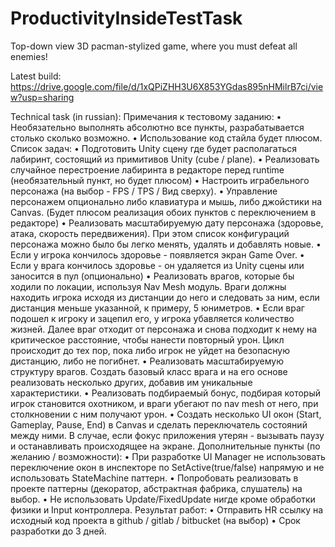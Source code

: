# ProductivityInsideTestTask
Top-down view 3D pacman-stylized game, where you must defeat all enemies!

Latest build:
https://drive.google.com/file/d/1xQPiZHH3U6X853YGdas895nHMilrB7ci/view?usp=sharing

Technical task (in russian):
Примечания к тестовому заданию: 
• Необязательно выполнять абсолютно все пункты, разрабатывается столько сколько возможно. 
• Использование код стайла будет плюсом. 
Список задач: 
• Подготовить Unity сцену где будет располагаться лабиринт, состоящий из примитивов Unity (сube / plane).
• Реализовать случайное перестроение лабиринта в редакторе перед runtime (необязательный пункт, но будет плюсом) 
• Настроить играбельного персонажа (на выбор - FPS / TPS / Вид сверху). 
• Управление персонажем опционально либо клавиатура и мышь, либо джойстики на Canvas. (Будет плюсом реализация обоих пунктов с переключением в редакторе) 
• Реализовать масштабируемую дату персонажа (здоровье, атака, скорость передвижения). При этом список конфигураций персонажа можно было бы легко менять, удалять и добавлять новые. 
• Если у игрока кончилось здоровье - появляется экран Game Over. 
• Если у врага кончилось здоровье - он удаляется из Unity сцены или заносится в пул (опционально) 
• Реализовать врагов, которые бы ходили по локации, используя Nav Mesh модуль. Враги должны находить игрока исходя из дистанции до него и следовать за ним, если дистанция меньше указанной, к примеру, 5 юниметров. 
• Если враг подошел к игроку и зацепил его, у игрока убавляется количество жизней. Далее враг отходит от персонажа и снова подходит к нему на критическое расстояние, чтобы нанести повторный урон. Цикл происходит до тех пор, пока либо игрок не уйдет на безопасную дистанцию, либо не погибнет. 
• Реализовать масштабируемую структуру врагов. Создать базовый класс врага и на его основе реализовать несколько других, добавив им уникальные характеристики. 
• Реализовать подбираемый бонус, подбирая который игрок становится охотником, и враги убегают по nav mesh от него, при столкновении с ним получают урон. 
• Создать несколько UI окон (Start, Gameplay, Pause, End) в Canvas и сделать переключатель состояний между ними. В случае, если фокус приложения утерян - вызывать паузу и останавливать происходящее на экране. 
Дополнительные пункты (по желанию / возможности): 
• При разработке UI Manager не использовать переключение окон в инспекторе по SetActive(true/false) напрямую и не использовать StateMachine паттерн. 
• Попробовать реализовать в проекте паттерны (декоратор, абстрактная фабрика, слушатель) на выбор. 
• Не использовать Update/FixedUpdate нигде кроме обработки физики и Input контроллера. 
Результат работ: 
• Отправить HR ссылку на исходный код проекта в github / gitlab / bitbucket (на выбор) 
• Срок разработки до 3 дней.
